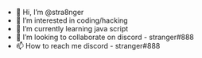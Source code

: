 - 👋 Hi, I’m @stra8nger
- 👀 I’m interested in coding/hacking
- 🌱 I’m currently learning java script
- 💞️ I’m looking to collaborate on discord - stranger#888
- 📫 How to reach me discord - stranger#888

<!---
stra8nger/stra8nger is a ✨ special ✨ repository because its `README.md` (this file) appears on your GitHub profile.
You can click the Preview link to take a look at your changes.
--->
